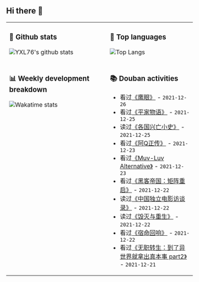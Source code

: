 ## Hi there 👋

<table>
<tr>
<td valign="top" width="54%">

### 🔭 Github stats

![YXL76's github stats](https://github-readme-stats.yxl76.vercel.app/api?username=YXL76&count_private=true&show_icons=true&include_all_commits=true&theme=prussian&line_height=28&disable_animations=true)

</td>

<td valign="top" width="46%">

### 🌱 Top languages

![Top Langs](https://github-readme-stats.yxl76.vercel.app/api/top-langs/?username=YXL76&layout=compact&theme=prussian&langs_count=8&hide=HTML,CSS,SCSS)

</td>
</tr>
<tr>
<td valign="top" width="54%">

### 📊 Weekly development breakdown

![Wakatime stats](https://github-readme-stats.yxl76.vercel.app/api/wakatime?username=YXL76&layout=compact&theme=prussian)


</td>
<td valign="top" width="46%">

### 📚 Douban activities

- 看过[《鹰眼》](http://movie.douban.com/subject/33406089/) - `2021-12-26`
- 看过[《平家物语》](http://movie.douban.com/subject/35590029/) - `2021-12-25`
- 读过[《各国兴亡小史》](https://book.douban.com/subject/26842442/) - `2021-12-25`
- 看过[《阿Q正传》](http://movie.douban.com/subject/1306506/) - `2021-12-23`
- 看过[《Muv-Luv Alternative》](http://movie.douban.com/subject/35233901/) - `2021-12-23`
- 看过[《黑客帝国：矩阵重启》](http://movie.douban.com/subject/34801038/) - `2021-12-22`
- 读过[《中国独立电影访谈录》](https://book.douban.com/subject/30229539/) - `2021-12-22`
- 读过[《毁灭与重生》](https://book.douban.com/subject/35338341/) - `2021-12-22`
- 看过[《宿命回响》](http://movie.douban.com/subject/35417875/) - `2021-12-22`
- 看过[《无职转生：到了异世界就拿出真本事 part2》](http://movie.douban.com/subject/35306636/) - `2021-12-21`

</td>
</tr>
</table>

<!--
**YXL76/YXL76** is a ✨ _special_ ✨ repository because its `README.md` (this file) appears on your GitHub profile.

Here are some ideas to get you started:

- 🔭 I’m currently working on ...
- 🌱 I’m currently learning ...
- 👯 I’m looking to collaborate on ...
- 🤔 I’m looking for help with ...
- 💬 Ask me about ...
- 📫 How to reach me: ...
- 😄 Pronouns: ...
- ⚡ Fun fact: ...
-->
